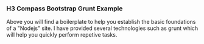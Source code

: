 ### H3 Compass Bootstrap Grunt Example

Above you will find a boilerplate to help you establish the basic foundations of a "Nodejs" site. I have provided several technologies such as grunt which will help you quickly perform repetive tasks.